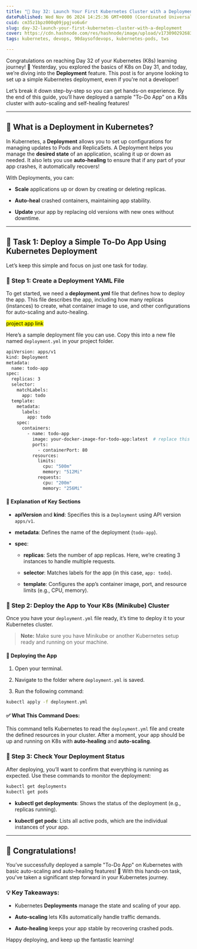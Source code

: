 ```yaml
---
title: "🚀 Day 32: Launch Your First Kubernetes Cluster with a Deployment"
datePublished: Wed Nov 06 2024 14:25:36 GMT+0000 (Coordinated Universal Time)
cuid: cm35z1bpz000q09jpgjvo6u6r
slug: day-32-launch-your-first-kubernetes-cluster-with-a-deployment
cover: https://cdn.hashnode.com/res/hashnode/image/upload/v1730902926833/e627d1ba-a65a-4bce-b27e-a68757789fd2.png
tags: kubernetes, devops, 90daysofdevops, kubernetes-pods, tws

---
```


Congratulations on reaching Day 32 of your Kubernetes (K8s) learning journey! 🎉 Yesterday, you explored the basics of K8s on Day 31, and today, we’re diving into the **Deployment** feature. This post is for anyone looking to set up a simple Kubernetes deployment, even if you're not a developer!

Let’s break it down step-by-step so you can get hands-on experience. By the end of this guide, you’ll have deployed a sample "To-Do App" on a K8s cluster with auto-scaling and self-healing features!

---

## 🌟 What is a Deployment in Kubernetes?

In Kubernetes, a **Deployment** allows you to set up configurations for managing updates to Pods and ReplicaSets. A Deployment helps you manage the **desired state** of an application, scaling it up or down as needed. It also lets you use **auto-healing** to ensure that if any part of your app crashes, it automatically recovers!

With Deployments, you can:

* **Scale** applications up or down by creating or deleting replicas.
    
* **Auto-heal** crashed containers, maintaining app stability.
    
* **Update** your app by replacing old versions with new ones without downtime.
    

---

## 👷 Task 1: Deploy a Simple To-Do App Using Kubernetes Deployment

Let’s keep this simple and focus on just one task for today.

### 🔹 Step 1: Create a Deployment YAML File

To get started, we need a **deployment.yml** file that defines how to deploy the app. This file describes the app, including how many replicas (instances) to create, what container image to use, and other configurations for auto-scaling and auto-healing.

<mark>project app link</mark>

Here’s a sample deployment file you can use. Copy this into a new file named `deployment.yml` in your project folder.

```bash
apiVersion: apps/v1
kind: Deployment
metadata:
  name: todo-app
spec:
  replicas: 3
  selector:
    matchLabels:
      app: todo
  template:
    metadata:
      labels:
        app: todo
    spec:
      containers:
        - name: todo-app
          image: your-docker-image-for-todo-app:latest  # replace this with your image
          ports:
            - containerPort: 80
          resources:
            limits:
              cpu: "500m"
              memory: "512Mi"
            requests:
              cpu: "200m"
              memory: "256Mi"
```

#### 📝 Explanation of Key Sections

* **apiVersion** and **kind**: Specifies this is a `Deployment` using API version `apps/v1`.
    
* **metadata**: Defines the name of the deployment (`todo-app`).
    
* **spec**:
    
    * **replicas**: Sets the number of app replicas. Here, we’re creating 3 instances to handle multiple requests.
        
    * **selector**: Matches labels for the app (in this case, `app: todo`).
        
    * **template**: Configures the app’s container image, port, and resource limits (e.g., CPU, memory).
        

### 🔹 Step 2: Deploy the App to Your K8s (Minikube) Cluster

Once you have your `deployment.yml` file ready, it’s time to deploy it to your Kubernetes cluster.

> **Note:** Make sure you have Minikube or another Kubernetes setup ready and running on your machine.

#### 🚀 Deploying the App

1. Open your terminal.
    
2. Navigate to the folder where `deployment.yml` is saved.
    
3. Run the following command:
    

```bash
kubectl apply -f deployment.yml
```

#### ✅ What This Command Does:

This command tells Kubernetes to read the `deployment.yml` file and create the defined resources in your cluster. After a moment, your app should be up and running on K8s with **auto-healing** and **auto-scaling**.

### 🔹 Step 3: Check Your Deployment Status

After deploying, you’ll want to confirm that everything is running as expected. Use these commands to monitor the deployment:

```bash
kubectl get deployments
kubectl get pods
```

* **kubectl get deployments**: Shows the status of the deployment (e.g., replicas running).
    
* **kubectl get pods**: Lists all active pods, which are the individual instances of your app.
    

---

## 🎉 Congratulations!

You’ve successfully deployed a sample "To-Do App" on Kubernetes with basic auto-scaling and auto-healing features! 🚀 With this hands-on task, you've taken a significant step forward in your Kubernetes journey.

### 💡 Key Takeaways:

* Kubernetes **Deployments** manage the state and scaling of your app.
    
* **Auto-scaling** lets K8s automatically handle traffic demands.
    
* **Auto-healing** keeps your app stable by recovering crashed pods.
    

Happy deploying, and keep up the fantastic learning!